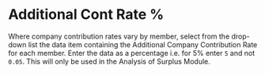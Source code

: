 # Additional Cont Rate %

Where company contribution rates vary by member, select from the
drop-down list the data item containing the Additional Company
Contribution Rate for each member. Enter the data as a percentage i.e. for
5% enter `5` and not `0.05`. This will only be used in the Analysis of
Surplus Module.
